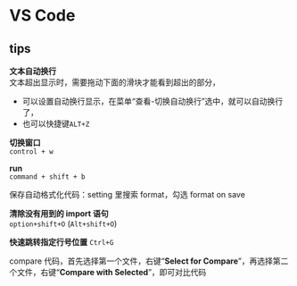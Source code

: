 # VS Code

## tips

**文本自动换行**  
文本超出显示时，需要拖动下面的滑块才能看到超出的部分，

- 可以设置自动换行显示，在菜单“查看-切换自动换行”选中，就可以自动换行了，
- 也可以快捷键`ALT+Z`

**切换窗口**  
`control + w`

**run**  
`command + shift + b`

保存自动格式化代码：setting 里搜索 format，勾选 format on save

**清除没有用到的 import 语句**  
`option+shift+O` (`Alt+shift+O`)

**快速跳转指定行号位置**
`Ctrl+G`

compare 代码，首先选择第一个文件，右键“**Select for Compare**”，再选择第二个文件，右键“**Compare with Selected**”，即可对比代码
